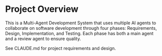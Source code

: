 # Project Overview

This is a Multi-Agent Development System that uses multiple AI agents to collaborate on software development through four phases: Requirements, Design, Implementation, and Testing. Each phase has both a main agent and a review agent to ensure quality.

See CLAUDE.md for project requirements and design.

